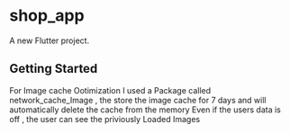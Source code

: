 # shop_app

A new Flutter project.

## Getting Started
For Image cache Ootimization I used a Package called network_cache_Image , the store the 
image cache for 7 days and will automatically delete the cache from the memory 
Even if the users data is off , the user can see the priviously Loaded Images 



